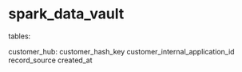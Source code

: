 # spark_data_vault



tables:

customer_hub:
customer_hash_key
customer_internal_application_id
record_source
created_at
